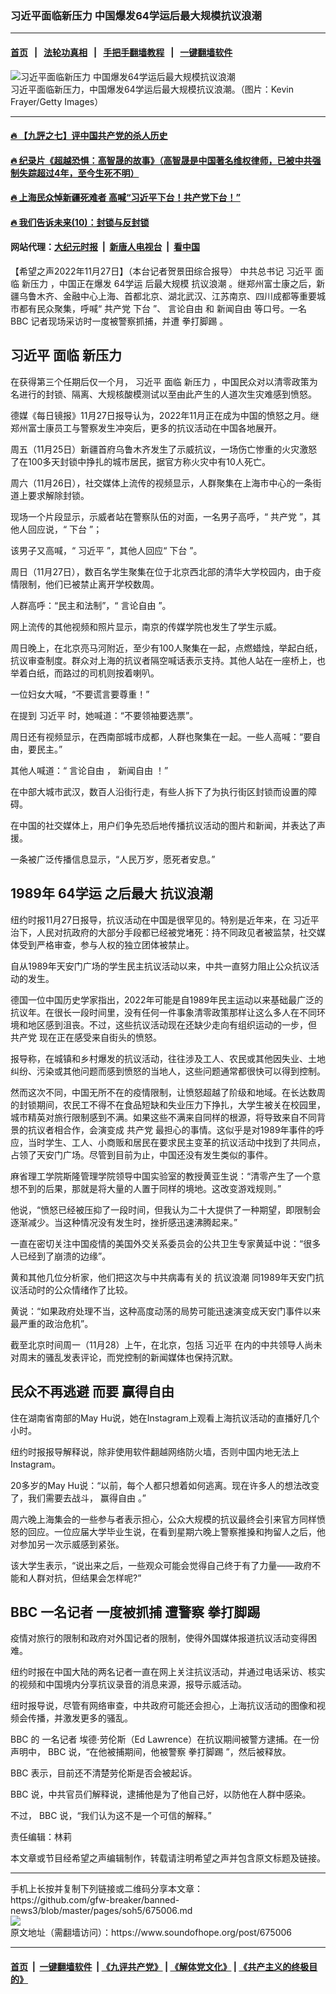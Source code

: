 ### 习近平面临新压力 中国爆发64学运后最大规模抗议浪潮 
------------------------

#### [首页](https://github.com/gfw-breaker/banned-news3/blob/master/README.md) &nbsp;&nbsp;|&nbsp;&nbsp; [法轮功真相](https://github.com/begood0513/basic/blob/master/README.md)  &nbsp;&nbsp;|&nbsp;&nbsp; [手把手翻墙教程](https://github.com/gfw-breaker/guides/wiki)  &nbsp;&nbsp;|&nbsp;&nbsp; [一键翻墙软件](https://github.com/gfw-breaker/nogfw/blob/master/README.md)  



<div><img alt="习近平面临新压力 中国爆发64学运后最大规模抗议浪潮" src="https://img.soundofhope.org/2022-11/gettyimages-1435835296-1669606678578.jpg"/>
<br/><figcaption class="caption">
 习近平面临新压力，中国爆发64学运后最大规模抗议浪潮。（图片：Kevin Frayer/Getty Images）
</figcaption></div><hr/>

#### [ 🔥  【九評之七】评中国共产党的杀人历史](http://45.76.136.214:10000/videos/res1/news/../../res/jiuping/index.html?202211281240)

#### [ 🔥  纪录片《超越恐惧：高智晟的故事》（高智晟是中国著名维权律师，已被中共强制失踪超过4年，至今生死不明）](http://45.76.136.214:10000/videos/res1/news/../../res1/709/index.html?202211281240)

#### [ 🔥  上海民众悼新疆死难者 高喊“习近平下台！共产党下台！”](http://45.76.136.214:10000/videos/res1/news/../../res3/rebel/index.html?202211281240)

#### [ 🔥  我们告诉未来(10)：封锁与反封锁](http://45.76.136.214:10000/videos/res1/news/../../res2/future/index.html?202211281240)

#### 网站代理：[大纪元时报](http://45.76.136.214:85/gb/?202211281240) &nbsp;|&nbsp; [新唐人电视台](http://45.76.136.214:8808/gb/?202211281240) &nbsp;|&nbsp; [看中国](http://45.76.136.214:8300/?202211281240)

<div><div class="Content__Wrapper sc-1bvya0-0 elmmKw article_body" itemprop="articleBody">
 <div id="post_place_1">
 </div>
 <p class="meta-top">
  <span class="meta">
   【希望之声2022年11月27日】（本台记者贺景田综合报导）
  </span>
  中共总书记
  <ok href="/term/1063">
   习近平
  </ok>
  面临
  <ok href="/term/812559">
   新压力
  </ok>
  ，中国正在爆发
  <ok href="/term/812562">
   64学运
  </ok>
  后最大规模
  <ok href="/term/680950">
   抗议浪潮
  </ok>
  。继郑州富士康之后，新疆乌鲁木齐、金融中心上海、首都北京、湖北武汉、江苏南京、四川成都等重要城市都有民众聚集，呼喊“
  <ok href="/term/970">
   共产党
  </ok>
  <ok href="/term/13846">
   下台
  </ok>
  ”、
  <ok href="/term/1155">
   言论自由
  </ok>
  和
  <ok href="/term/19499">
   新闻自由
  </ok>
  等口号。一名
  <ok href="/term/5880">
   BBC
  </ok>
  记者现场采访时一度被警察抓捕，并遭
  <ok href="/term/718148">
   拳打脚踢
  </ok>
  。
 </p>
 <h2>
  <strong>
   <ok href="/term/1063">
    习近平
   </ok>
   面临
   <ok href="/term/812559">
    新压力
   </ok>
  </strong>
 </h2>
 <p>
  在获得第三个任期后仅一个月，
  <ok href="/term/1063">
   习近平
  </ok>
  面临
  <ok href="/term/812559">
   新压力
  </ok>
  ，中国民众对以清零政策为名进行的封锁、隔离、大规核酸模测试以至由此产生的人道次生灾难感到愤怒。
 </p>
 <p>
  德媒《每日镜报》11月27日报导认为，2022年11月正在成为中国的愤怒之月。继郑州富士康员工与警察发生冲突后，更多的抗议活动在中国各地展开。
 </p>
 <p>
  周五（11月25日）新疆首府乌鲁木齐发生了示威抗议，一场伤亡惨重的火灾激怒了在100多天封锁中挣扎的城市居民，据官方称火灾中有10人死亡。
 </p>
 <p>
  周六（11月26日），社交媒体上流传的视频显示，人群聚集在上海市中心的一条街道上要求解除封锁。
 </p>
 <p>
  现场一个片段显示，示威者站在警察队伍的对面，一名男子高呼，“
  <ok href="/term/970">
   共产党
  </ok>
  ”，其他人回应说，“
  <ok href="/term/13846">
   下台
  </ok>
  ”；
 </p>
 <p>
  该男子又高喊，“
  <ok href="/term/1063">
   习近平
  </ok>
  ”，其他人回应“
  <ok href="/term/13846">
   下台
  </ok>
  ”。
 </p>
 <p>
  周日（11月27日），数百名学生聚集在位于北京西北部的清华大学校园内，由于疫情限制，他们已被禁止离开学校数周。
 </p>
 <p>
  人群高呼：“民主和法制”，“
  <ok href="/term/1155">
   言论自由
  </ok>
  ”。
 </p>
 <p>
  网上流传的其他视频和照片显示，南京的传媒学院也发生了学生示威。
 </p>
 <p>
  周日晚上，在北京亮马河附近，至少有100人聚集在一起，点燃蜡烛，举起白纸，抗议审查制度。群众对上海的抗议者隔空喊话表示支持。其他人站在一座桥上，也举着白纸，而路过的司机则按着喇叭。
 </p>
 <p>
  一位妇女大喊，“不要谎言要尊重！”
 </p>
 <p>
  在提到
  <ok href="/term/1063">
   习近平
  </ok>
  时，她喊道：“不要领袖要选票”。
 </p>
 <p>
  周日还有视频显示，在西南部城市成都，人群也聚集在一起。一些人高喊：“要自由，要民主。”
 </p>
 <p>
  其他人喊道：“
  <ok href="/term/1155">
   言论自由
  </ok>
  ，
  <ok href="/term/19499">
   新闻自由
  </ok>
  ！”
 </p>
 <p>
  在中部大城市武汉，数百人沿街行走，有些人拆下了为执行街区封锁而设置的障碍。
 </p>
 <p>
  在中国的社交媒体上，用户们争先恐后地传播抗议活动的图片和新闻，并表达了声援。
 </p>
 <p>
  一条被广泛传播信息显示，“人民万岁，愿死者安息。”
 </p>
 <h2>
  <strong>
   1989年
   <ok href="/term/812562">
    64学运
   </ok>
   之后最大
   <ok href="/term/680950">
    抗议浪潮
   </ok>
  </strong>
 </h2>
 <p>
  纽约时报11月27日报导，抗议活动在中国是很罕见的。特别是近年来，在
  <ok href="/term/1063">
   习近平
  </ok>
  治下，人民对抗政府的大部分手段都已经被党堵死：持不同政见者被监禁，社交媒体受到严格审查，参与人权的独立团体被禁止。
 </p>
 <p>
  自从1989年天安门广场的学生民主抗议活动以来，中共一直努力阻止公众抗议活动的发生。
 </p>
 <p>
  德国一位中国历史学家指出，2022年可能是自1989年民主运动以来基础最广泛的抗议年。在很长一段时间里，没有任何一件事象清零政策那样让这么多人在不同环境和地区感到沮丧。不过，这些抗议活动现在还缺少走向有组织运动的一步，但
  <ok href="/term/970">
   共产党
  </ok>
  现在正在感受来自街头的愤怒。
 </p>
 <p>
  报导称，在城镇和乡村爆发的抗议活动，往往涉及工人、农民或其他因失业、土地纠纷、污染或其他问题而感到愤怒的当地人，这些问题通常都很快可以得到控制。
 </p>
 <p>
  然而这次不同，中国无所不在的疫情限制，让愤怒超越了阶级和地域。在长达数周的封锁期间，农民工不得不在食品短缺和失业压力下挣扎，大学生被关在校园里，城市精英对旅行限制感到不满。如果这些不满来自同样的根源，将导致来自不同背景的抗议者相合作，会演变成
  <ok href="/term/970">
   共产党
  </ok>
  最担心的事情。这似乎是对1989年事件的呼应，当时学生、工人、小商贩和居民在要求民主变革的抗议活动中找到了共同点，占领了天安门广场。尽管到目前为止，中国还没有发生类似的事件。
 </p>
 <p>
  麻省理工学院斯隆管理学院领导中国实验室的教授黄亚生说：“清零产生了一个意想不到的后果，那就是将大量的人置于同样的境地。这改变游戏规则。”
 </p>
 <p>
  他说，“愤怒已经被压抑了一段时间，但我认为二十大提供了一种期望，即限制会逐渐减少。当这种情况没有发生时，挫折感迅速沸腾起来。”
 </p>
 <p>
  一直在密切关注中国疫情的美国外交关系委员会的公共卫生专家黄延中说：“很多人已经到了崩溃的边缘”。
 </p>
 <p>
  黄和其他几位分析家，他们把这次与中共病毒有关的
  <ok href="/term/680950">
   抗议浪潮
  </ok>
  同1989年天安门抗议活动时的公众情绪作了比较。
 </p>
 <p>
  黄说：“如果政府处理不当，这种高度动荡的局势可能迅速演变成天安门事件以来最严重的政治危机”。
 </p>
 <p>
  截至北京时间周一（11月28）上午，在北京，包括
  <ok href="/term/1063">
   习近平
  </ok>
  在内的中共领导人尚未对周末的骚乱发表评论，而党控制的新闻媒体也保持沉默。
 </p>
 <h2>
  <strong>
   民众不再逃避 而要
   <ok href="/term/812565">
    赢得自由
   </ok>
  </strong>
 </h2>
 <p>
  住在湖南省南部的May Hu说，她在Instagram上观看上海抗议活动的直播好几个小时。
 </p>
 <p>
  纽约时报报导解释说，除非使用软件翻越网络防火墙，否则中国内地无法上Instagram。
 </p>
 <p>
  20多岁的May Hu说：“以前，每个人都只想着如何逃离。现在许多人的想法改变了，我们需要去战斗，
  <ok href="/term/812565">
   赢得自由
  </ok>
  。”
 </p>
 <p>
  周六晚上海集会的一些参与者表示担心，公众大规模的抗议最终会引来官方同样愤怒的回应。一位应届大学毕业生说，在看到星期六晚上警察推搡和拘留人之后，他对参加另一次示威感到紧张。
 </p>
 <p>
  该大学生表示，“说出来之后，一些观众可能会觉得自己终于有了力量——政府不能和人群对抗，但结果会怎样呢?”
 </p>
 <h2>
  <strong>
   <ok href="/term/5880">
    BBC
   </ok>
   <ok href="/term/812568">
    一名记者
   </ok>
   一度被抓捕 遭警察
   <ok href="/term/718148">
    拳打脚踢
   </ok>
  </strong>
 </h2>
 <p>
  疫情对旅行的限制和政府对外国记者的限制，使得外国媒体报道抗议活动变得困难。
 </p>
 <p>
  纽约时报在中国大陆的两名记者一直在网上关注抗议活动，并通过电话采访、核实的视频和中国境内分享抗议录音的消息来源，报导示威活动。
 </p>
 <p>
  纽时报导说，尽管有网络审查，中共政府可能还会担心，上海抗议活动的图像和视频会传播，并激发更多的骚乱。
 </p>
 <p>
  <ok href="/term/5880">
   BBC
  </ok>
  的
  <ok href="/term/812568">
   一名记者
  </ok>
  埃德·劳伦斯（Ed Lawrence）在抗议期间被警方逮捕。在一份声明中，
  <ok href="/term/5880">
   BBC
  </ok>
  说，“在他被捕期间，他被警察
  <ok href="/term/718148">
   拳打脚踢
  </ok>
  ”，然后被释放。
 </p>
 <p>
  <ok href="/term/5880">
   BBC
  </ok>
  表示，目前还不清楚劳伦斯是否会被起诉。
 </p>
 <p>
  <ok href="/term/5880">
   BBC
  </ok>
  说，中共官员们解释说，逮捕他是为了他自己好，以防他在人群中感染。
 </p>
 <p>
  不过，
  <ok href="/term/5880">
   BBC
  </ok>
  说，“我们认为这不是一个可信的解释。”
 </p>
 <p class="meta-btm">
  责任编辑：林莉
 </p>
 <p class="meta-btm">
  本文章或节目经希望之声编辑制作，转载请注明希望之声并包含原文标题及链接。
 </p>
</div>
</div>
<hr/>
手机上长按并复制下列链接或二维码分享本文章：<br/>
https://github.com/gfw-breaker/banned-news3/blob/master/pages/soh5/675006.md <br/>
<a href='https://github.com/gfw-breaker/banned-news3/blob/master/pages/soh5/675006.md'><img src='https://github.com/gfw-breaker/banned-news3/blob/master/pages/soh5/675006.md.png'/></a> <br/>
原文地址（需翻墙访问）：https://www.soundofhope.org/post/675006


------------------------
#### [首页](https://github.com/gfw-breaker/banned-news3/blob/master/README.md) &nbsp;|&nbsp; [一键翻墙软件](https://github.com/gfw-breaker/nogfw/blob/master/README.md) &nbsp;| [《九评共产党》](https://github.com/gfw-breaker/9ping.md/blob/master/README.md#九评之一评共产党是什么) | [《解体党文化》](https://github.com/gfw-breaker/jtdwh.md/blob/master/README.md) | [《共产主义的终极目的》](https://github.com/gfw-breaker/gczydzjmd.md/blob/master/README.md)


<img src='http://gfw-breaker.win/banned-news3/pages/soh5/675006.md' width='0px' height='0px'/>